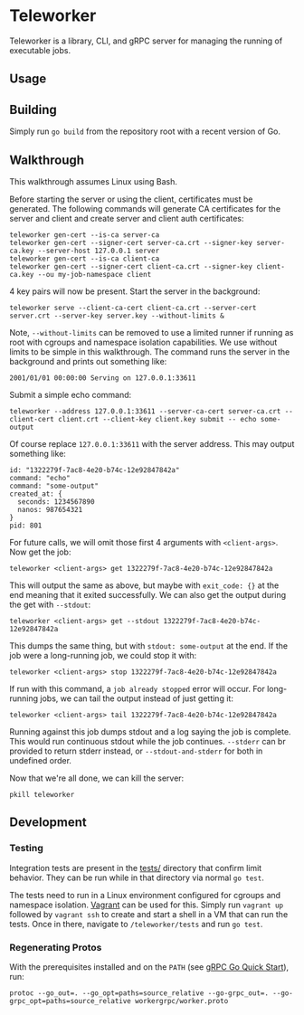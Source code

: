 # Teleworker

Teleworker is a library, CLI, and gRPC server for managing the running of executable jobs.

## Usage

## Building

Simply run `go build` from the repository root with a recent version of Go.

## Walkthrough

This walkthrough assumes Linux using Bash.

Before starting the server or using the client, certificates must be generated. The following commands will generate CA
certificates for the server and client and create server and client auth certificates:


    teleworker gen-cert --is-ca server-ca
    teleworker gen-cert --signer-cert server-ca.crt --signer-key server-ca.key --server-host 127.0.0.1 server
    teleworker gen-cert --is-ca client-ca
    teleworker gen-cert --signer-cert client-ca.crt --signer-key client-ca.key --ou my-job-namespace client

4 key pairs will now be present. Start the server in the background:

    teleworker serve --client-ca-cert client-ca.crt --server-cert server.crt --server-key server.key --without-limits &

Note, `--without-limits` can be removed to use a limited runner if running as root with cgroups and namespace isolation
capabilities. We use without limits to be simple in this walkthrough. The command runs the server in the background and
prints out something like:

    2001/01/01 00:00:00 Serving on 127.0.0.1:33611

Submit a simple echo command:

    teleworker --address 127.0.0.1:33611 --server-ca-cert server-ca.crt --client-cert client.crt --client-key client.key submit -- echo some-output

Of course replace `127.0.0.1:33611` with the server address. This may output something like:

    id: "1322279f-7ac8-4e20-b74c-12e92847842a"
    command: "echo"
    command: "some-output"
    created_at: {
      seconds: 1234567890
      nanos: 987654321
    }
    pid: 801

For future calls, we will omit those first 4 arguments with `<client-args>`. Now get the job:

    teleworker <client-args> get 1322279f-7ac8-4e20-b74c-12e92847842a

This will output the same as above, but maybe with `exit_code: {}` at the end meaning that it exited successfully. We
can also get the output during the get with `--stdout`:

    teleworker <client-args> get --stdout 1322279f-7ac8-4e20-b74c-12e92847842a

This dumps the same thing, but with `stdout: some-output` at the end. If the job were a long-running job, we could stop
it with:

    teleworker <client-args> stop 1322279f-7ac8-4e20-b74c-12e92847842a

If run with this command, a `job already stopped` error will occur. For long-running jobs, we can tail the output
instead of just getting it:

    teleworker <client-args> tail 1322279f-7ac8-4e20-b74c-12e92847842a

Running against this job dumps stdout and a log saying the job is complete. This would run continuous stdout while the
job continues. `--stderr` can br provided to return stderr instead, or `--stdout-and-stderr` for both in undefined
order.

Now that we're all done, we can kill the server:

    pkill teleworker

## Development

### Testing

Integration tests are present in the [tests/](tests) directory that confirm limit behavior. They can be run while in
that directory via normal `go test`.

The tests need to run in a Linux environment configured for cgroups and namespace isolation.
[Vagrant](https://www.vagrantup.com) can be used for this. Simply run `vagrant up` followed by `vagrant ssh` to create
and start a shell in a VM that can run the tests. Once in there, navigate to `/teleworker/tests` and run `go test`.

### Regenerating Protos

With the prerequisites installed and on the `PATH` (see
[gRPC Go Quick Start](https://grpc.io/docs/languages/go/quickstart/)), run:

    protoc --go_out=. --go_opt=paths=source_relative --go-grpc_out=. --go-grpc_opt=paths=source_relative workergrpc/worker.proto